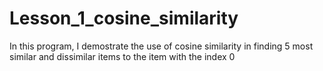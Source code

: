 # Lesson_1_cosine_similarity
In this program, I demostrate the use of cosine similarity in finding 5 most similar and dissimilar items to the item with the index 0
